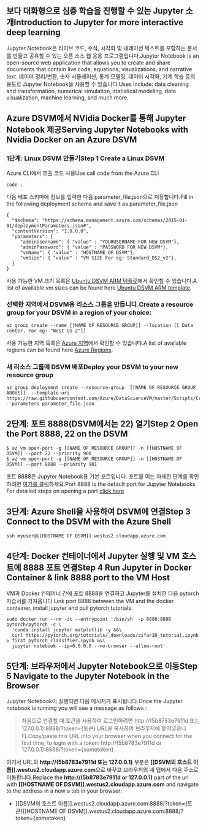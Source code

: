 ## <a name="introduction-to-jupyter-for-more-interactive-deep-learning"></a><span data-ttu-id="0e60c-101">보다 대화형으로 심층 학습을 진행할 수 있는 Jupyter 소개</span><span class="sxs-lookup"><span data-stu-id="0e60c-101">Introduction to Jupyter for more interactive deep learning</span></span> 

<span data-ttu-id="0e60c-102">Jupyter Notebook은 라이브 코드, 수식, 시각화 및 내레이션 텍스트를 포함하는 문서를 만들고 공유할 수 있는 오픈 소스 웹 응용 프로그램입니다.</span><span class="sxs-lookup"><span data-stu-id="0e60c-102">Jupyter Notebook is an open-source web application that allows you to create and share documents that contain live code, equations, visualizations, and narrative text.</span></span> <span data-ttu-id="0e60c-103">데이터 정리/변환, 숫자 시뮬레이션, 통계 모델링, 데이터 시각화, 기계 학습 등의 용도로 Jupyter Notebook을 사용할 수 있습니다.</span><span class="sxs-lookup"><span data-stu-id="0e60c-103">Uses include: data cleaning and transformation, numerical simulation, statistical modeling, data visualization, machine learning, and much more.</span></span>

## <a name="serving-jupyter-notebooks-with-nvidia-docker-on-an-azure-dsvm"></a><span data-ttu-id="0e60c-104">Azure DSVM에서 NVidia Docker를 통해 Jupyter Notebook 제공</span><span class="sxs-lookup"><span data-stu-id="0e60c-104">Serving Jupyter Notebooks with Nvidia Docker on an Azure DSVM</span></span>

### <a name="step-1-create-a-linux-dsvm"></a><span data-ttu-id="0e60c-105">1단계: Linux DSVM 만들기</span><span class="sxs-lookup"><span data-stu-id="0e60c-105">Step 1 Create a Linux DSVM</span></span>

<span data-ttu-id="0e60c-106">Azure CLI에서 호출 코드 사용</span><span class="sxs-lookup"><span data-stu-id="0e60c-106">Use call code from the Azure CLI</span></span>

```
code .
```

<span data-ttu-id="0e60c-107">다음 배포 스키마에 정보를 입력한 다음 parameter_file.json으로 저장합니다.</span><span class="sxs-lookup"><span data-stu-id="0e60c-107">Fill in the following deployment schema and save it as parameter_file.json</span></span>

``` 
{ 
  "$schema": "https://schema.management.azure.com/schemas/2015-01-01/deploymentParameters.json#",
  "contentVersion": "1.0.0.0",
  "parameters": {
     "adminUsername": { "value" : "YOURUSERNAME FOR NEW DSVM"},
     "adminPassword": { "value" : "PASSWORD FOR NEW DSVM"},
     "vmName": { "value" : "HOSTNAME OF DSVM"},
     "vmSize": { "value" : "VM SIZE For eg: Standard_DS2_v2"},
  }
}
```

<span data-ttu-id="0e60c-108">사용 가능한 VM 크기 목록은 [Ubuntu DSVM ARM 템플릿](https://azure.microsoft.com/global-infrastructure/services/?WT.mc_id=blog-learning-abornst)에서 확인할 수 있습니다.</span><span class="sxs-lookup"><span data-stu-id="0e60c-108">A list of available vm sizes can be found here [Ubuntu DSVM ARM template](https://azure.microsoft.com/global-infrastructure/services/?WT.mc_id=blog-learning-abornst).</span></span>


### <a name="create-a-resource-group-for-your-dsvm-in-a-region-of-your-choice"></a><span data-ttu-id="0e60c-109">선택한 지역에서 DSVM용 리소스 그룹을 만듭니다.</span><span class="sxs-lookup"><span data-stu-id="0e60c-109">Create a resource group for your DSVM in a region of your choice:</span></span>
```
az group create --name [[NAME OF RESOURCE GROUP]] --location [[ Data center. For eg: "West US 2"]]
```

<span data-ttu-id="0e60c-110">사용 가능한 지역 목록은 [Azure 지역](https://github.com/Azure/DataScienceVM/blob/master/Scripts/CreateDSVM/Ubuntu/azuredeploy.json)에서 확인할 수 있습니다.</span><span class="sxs-lookup"><span data-stu-id="0e60c-110">A list of available regions can be found here [Azure Regions](https://github.com/Azure/DataScienceVM/blob/master/Scripts/CreateDSVM/Ubuntu/azuredeploy.json).</span></span>

### <a name="deploy-your-dsvm-to-your-new-resource-group"></a><span data-ttu-id="0e60c-111">새 리소스 그룹에 DSVM 배포</span><span class="sxs-lookup"><span data-stu-id="0e60c-111">Deploy your DSVM to your new resource group</span></span>

```
az group deployment create --resource-group  [[NAME OF RESOURCE GROUP ABOVE]]  --template-uri https://raw.githubusercontent.com/Azure/DataScienceVM/master/Scripts/CreateDSVM/Ubuntu/azuredeploy.json --parameters parameter_file.json
```

## <a name="step-2-open-the-port-8888-22-on-the-dsvm"></a><span data-ttu-id="0e60c-112">2단계: 포트 8888(DSVM에서는 22) 열기</span><span class="sxs-lookup"><span data-stu-id="0e60c-112">Step 2 Open the Port 8888, 22 on the DSVM</span></span> 

```
$ az vm open-port -g [[NAME OF RESOURCE GROUP]] -n [[HOSTNAME OF DSVM]] --port 22 --priority 900
$ az vm open-port -g [[NAME OF RESOURCE GROUP]] -n [[HOSTNAME OF DSVM]] --port 8888 --priority 901
```

<span data-ttu-id="0e60c-113">포트 8888은 Jupyter Notebook용 기본 포트입니다. 포트를 여는 자세한 단계를 확인하려면 [여기를 클릭](https://docs.microsoft.com/azure/virtual-machines/windows/nsg-quickstart-portal?WT.mc_id=blog-medium-abornst)하세요.</span><span class="sxs-lookup"><span data-stu-id="0e60c-113">Port 8888 is the default port for Jupyter Notebooks For detailed steps on opening a port [click here](https://docs.microsoft.com/azure/virtual-machines/windows/nsg-quickstart-portal?WT.mc_id=blog-medium-abornst)</span></span>
 
## <a name="step-3-connect-to-the-dsvm-with-the-azure-shell"></a><span data-ttu-id="0e60c-114">3단계: Azure Shell을 사용하여 DSVM에 연결</span><span class="sxs-lookup"><span data-stu-id="0e60c-114">Step 3 Connect to the DSVM with the Azure Shell</span></span> 
 
``` 
ssh myuser@[[HOSTNAME OF DSVM]].westus2.cloudapp.azure.com 
``` 

## <a name="step-4-run-jupyter-in-docker-container--link-8888-port-to-the-vm-host"></a><span data-ttu-id="0e60c-115">4단계: Docker 컨테이너에서 Jupyter 실행 및 VM 호스트에 8888 포트 연결</span><span class="sxs-lookup"><span data-stu-id="0e60c-115">Step 4 Run Jupyter in Docker Container & link 8888 port to the VM Host</span></span> 

<span data-ttu-id="0e60c-116">VM과 Docker 컨테이너 간에 포트 8888을 연결하고 Jupyter를 설치한 다음 pytorch 자습서를 가져옵니다.</span><span class="sxs-lookup"><span data-stu-id="0e60c-116">Link port 8888 between the VM and the docker container, install jupyter and pull pytorch tutorials.</span></span>  

```  
sudo docker run --rm -it --entrypoint '/bin/sh' -p 8888:8888 pytorch/pytorch -c \
  'conda install jupyter matplotlib -y &&\
  curl https://pytorch.org/tutorials/_downloads/cifar10_tutorial.ipynb > first_pytorch_classifier.ipynb &&\
  jupyter notebook --ip=0.0.0.0 --no-browser --allow-root'
``` 

## <a name="step-5-navigate-to-the-jupyter-notebook-in-the-browser"></a><span data-ttu-id="0e60c-117">5단계: 브라우저에서 Jupyter Notebook으로 이동</span><span class="sxs-lookup"><span data-stu-id="0e60c-117">Step 5 Navigate to the Jupyter Notebook in the Browser</span></span> 

<span data-ttu-id="0e60c-118">Jupyter Notebook이 실행되면 다음 메시지가 표시됩니다.</span><span class="sxs-lookup"><span data-stu-id="0e60c-118">Once the Jupyter notebook is running you will see a message as follows :</span></span> 

> <span data-ttu-id="0e60c-119">처음으로 연결할 때 토큰을 사용하여 로그인하려면 http://(5b8783e7911d 또는 127.0.0.1):8888/?token={토큰} URL을 복사하여 브라우저에 붙여넣습니다.</span><span class="sxs-lookup"><span data-stu-id="0e60c-119">Copy/paste this URL into your browser when you connect for the first time, to login with a token: http://(5b8783e7911d or 127.0.0.1):8888/?token={sometoken}</span></span>

<span data-ttu-id="0e60c-120">여기서 URL의 **http://(5b8783e7911d 또는 127.0.0.1)** 부분은 **[[DSVM의 호스트 이름]].westus2.cloudapp.azure.com**으로 바꾸고 브라우저의 새 탭에서 다음 주소로 이동합니다.</span><span class="sxs-lookup"><span data-stu-id="0e60c-120">Replace the **http://(5b8783e7911d or 127.0.0.1)** part of the url with **[[HOSTNAME OF DSVM]].westus2.cloudapp.azure.com** and navigate to the address  in a new a tab in your browser:</span></span>
- <span data-ttu-id="0e60c-121">[[DSVM의 호스트 이름]].westus2.cloudapp.azure.com:8888/?token={토큰}</span><span class="sxs-lookup"><span data-stu-id="0e60c-121">[[HOSTNAME OF DSVM]].westus2.cloudapp.azure.com:8888/?token={sometoken}</span></span>
